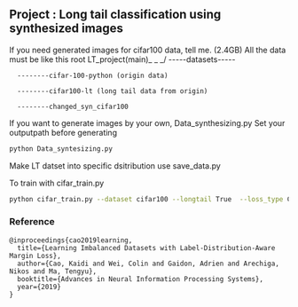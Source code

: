## Project : Long tail classification using synthesized images

If you need generated images for cifar100 data, tell me. (2.4GB)
All the data must be like this root
LT_project(main)_ _ _/
 -----datasets-----
 
      --------cifar-100-python (origin data)
      
      --------cifar100-lt (long tail data from origin)
      
      --------changed_syn_cifar100

If you want to generate images by your own, Data_synthesizing.py
Set your outputpath before generating
```bash
python Data_syntesizing.py
```

Make LT datset into specific dsitribution use save_data.py



To train with cifar_train.py 
``` bash
python cifar_train.py --dataset cifar100 --longtail True  --loss_type CE --gpu 0 --batch-size 128 --imb_factor 0.01 -d 100
```


### Reference

```
@inproceedings{cao2019learning,
  title={Learning Imbalanced Datasets with Label-Distribution-Aware Margin Loss},
  author={Cao, Kaidi and Wei, Colin and Gaidon, Adrien and Arechiga, Nikos and Ma, Tengyu},
  booktitle={Advances in Neural Information Processing Systems},
  year={2019}
}
```
